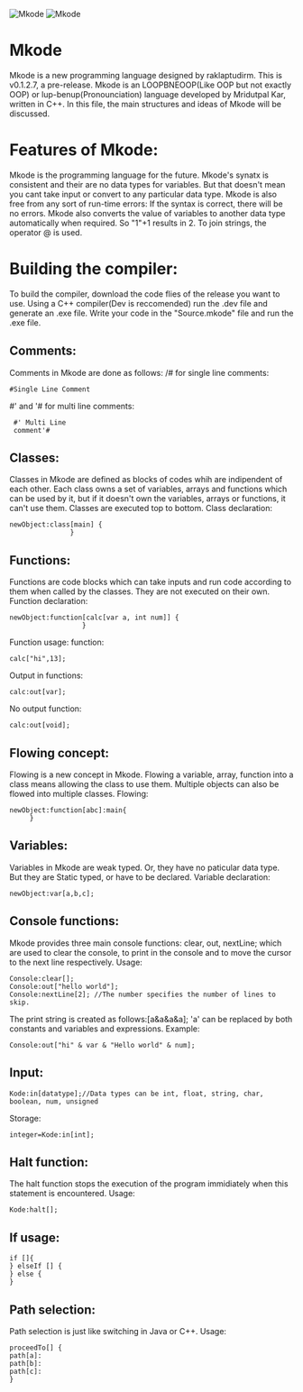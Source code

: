 ![Mkode](https://github.com/raklaptudirm/Mkode_compiler/blob/master/Mkode_icon.png)
![Mkode]()
# Mkode
Mkode is a new programming language designed by raklaptudirm. 
This is v0.1.2.7, a pre-release.
Mkode is an LOOPBNEOOP(Like OOP but not exactly OOP) or lup-benup(Pronounciation) language developed by Mridutpal Kar, written in C++.
In this file, the main structures and ideas of Mkode will be discussed.
# Features of Mkode:
Mkode is the programming language for the future. Mkode's synatx is consistent and their are no data types for variables. But that doesn't mean you cant take input or convert to any particular data type. Mkode is also free from any sort of run-time errors: If the syntax is correct, there will be no errors.
Mkode also converts the value of variables to another data type automatically when required. So "1"+1 results in 2. To join strings, the operator @ is used.
# Building the compiler:
To build the compiler, download the code flies of the release you want to use. Using a C++ compiler(Dev is reccomended) run the .dev file and generate an .exe file. Write your code in the "Source.mkode" file and run the .exe file.
## Comments:
Comments in Mkode are done as follows:
/# for single line comments:

    #Single Line Comment
 #' and '# for multi line comments:
 
     #' Multi Line
     comment'#


## Classes:
Classes in Mkode are defined as blocks of codes whih are indipendent of each other. Each class owns a set of variables, arrays and functions which can be used by it, but if it doesn't own the variables, arrays or functions, it can't use them. Classes are executed top to bottom.
Class declaration: 

    newObject:class[main] {
                   }

## Functions:
Functions are code blocks which can take inputs and run code according to them when called by the classes. They are not executed on their own.
Function declaration:

    newObject:function[calc[var a, int num]] {
                      }
Function usage: function:

    calc["hi",13];
    
Output in functions: 

    calc:out[var];
No output function: 

    calc:out[void];

## Flowing concept:
Flowing is a new concept in Mkode. Flowing a variable, array, function into a class means allowing the class to use them. Multiple objects can also be flowed into multiple classes.
Flowing: 

    newObject:function[abc]:main{
         }

## Variables:
Variables in Mkode are weak typed. Or, they have no paticular data type. But they are Static typed, or have to be declared.
Variable declaration: 

    newObject:var[a,b,c];

## Console functions:
Mkode provides three main console functions: clear, out, nextLine; which are used to clear the console, to print in the console and to move the cursor to the next line respectively.
Usage: 

    Console:clear[];
    Console:out["hello world"];
    Console:nextLine[2]; //The number specifies the number of lines to skip.
The print string is created as follows:[a&a&a&a];
'a' can be replaced by both constants and variables and expressions.
Example: 

    Console:out["hi" & var & "Hello world" & num];

## Input:
    Kode:in[datatype];//Data types can be int, float, string, char, boolean, num, unsigned
Storage: 

    integer=Kode:in[int];

## Halt function:
The halt function stops the execution of the program immidiately when this statement is encountered.
Usage: 

    Kode:halt[];

## If usage:

    if []{
    } elseIf [] {
    } else {
    }

## Path selection:
Path selection is just like switching in Java or C++.
Usage: 

    proceedTo[] {
    path[a]:
    path[b]:
    path[c]:
    }
